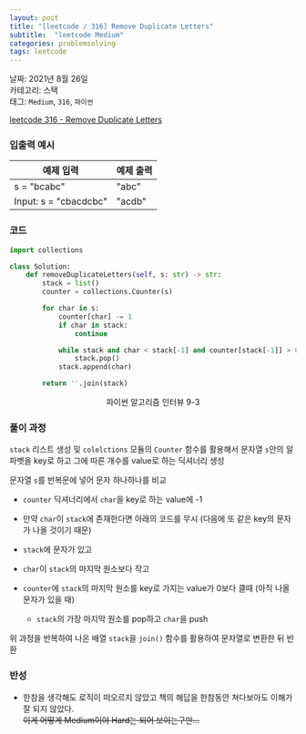 ```yaml
---
layout: post
title: "[leetcode / 316] Remove Duplicate Letters"
subtitle:  "leetcode Medium"
categories: problemsolving
tags: leetcode
---
```


날짜: 2021년 8월 26일  
카테고리: 스택  
태그: `Medium`, `316`, `파이썬`  


[leetcode 316 - Remove Duplicate Letters](https://leetcode.com/problems/remove-duplicate-letters/)

### 입출력 예시  

|예제 입력|예제 출력|
|---|---|
|s = "bcabc"|"abc"|
|Input: s = "cbacdcbc"|"acdb"|  
  
### 코드
  
```python
import collections

class Solution:
    def removeDuplicateLetters(self, s: str) -> str:
        stack = list()
        counter = collections.Counter(s)

        for char in s:
            counter[char] -= 1
            if char in stack:
                continue

            while stack and char < stack[-1] and counter[stack[-1]] > 0:
                stack.pop()
            stack.append(char)

        return ''.join(stack)
```
<center> 파이썬 알고리즘 인터뷰 9-3 </center>
  
### 풀이 과정  
  
`stack` 리스트 생성 및 `colelctions` 모듈의 `Counter` 함수를 활용해서 문자열 `s`안의 알파벳을 key로 하고 그에 따른 개수를 value로 하는 딕셔너리 생성  
  
문자열 `s`를 반복문에 넣어 문자 하나하나를 비교  
- `counter` 딕셔너리에서 `char`을 key로 하는 value에 -1  
- 만약 `char`이 `stack`에 존재한다면 아래의 코드를 무시 (다음에 또 같은 key의 문자가 나올 것이기 때문)  
  
- `stack`에 문자가 있고  
- `char`이 `stack`의 마지막 원소보다 작고  
- `counter`에 `stack`의 마지막 원소를 key로 가지는 value가 0보다 클때 (아직 나올 문자가 있을 때)  
    - `stack`의 가장 마지막 원소를 pop하고 `char`을 push  

위 과정을 반복하여 나온 배열 `stack`을 `join()` 함수를 활용하여 문자열로 변환한 뒤 반환  

### 반성
   
- 한참을 생각해도 로직이 떠오르지 않았고 책의 해답을 한참동안 쳐다보아도 이해가 잘 되지 않았다.  
~~이게 어떻게 Medium이야 Hard는 되어 보이는구만...~~  
